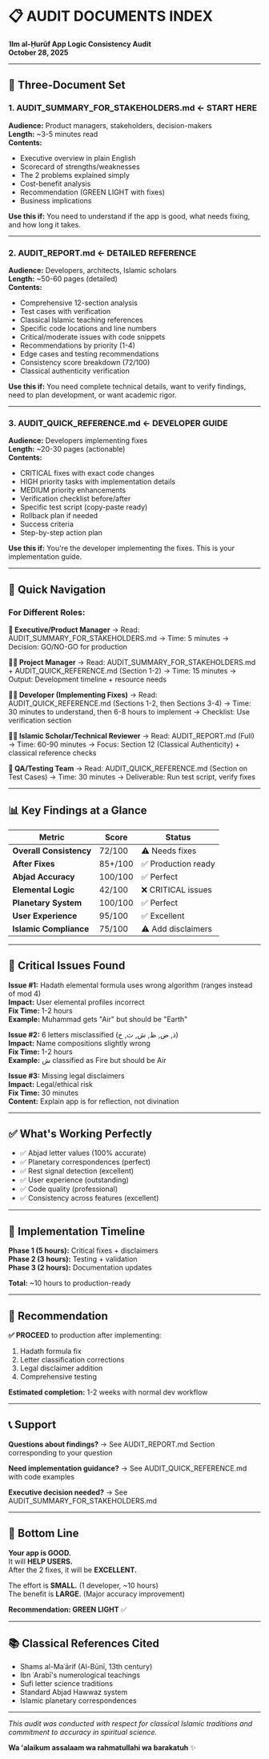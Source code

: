 # 📋 AUDIT DOCUMENTS INDEX

**ʿIlm al-Ḥurūf App Logic Consistency Audit**  
**October 28, 2025**

---

## 📄 Three-Document Set

### 1. **AUDIT_SUMMARY_FOR_STAKEHOLDERS.md** ← START HERE
**Audience:** Product managers, stakeholders, decision-makers  
**Length:** ~3-5 minutes read  
**Contents:**
- Executive overview in plain English
- Scorecard of strengths/weaknesses
- The 2 problems explained simply
- Cost-benefit analysis
- Recommendation (GREEN LIGHT with fixes)
- Business implications

**Use this if:** You need to understand if the app is good, what needs fixing, and how long it takes.

---

### 2. **AUDIT_REPORT.md** ← DETAILED REFERENCE
**Audience:** Developers, architects, Islamic scholars  
**Length:** ~50-60 pages (detailed)  
**Contents:**
- Comprehensive 12-section analysis
- Test cases with verification
- Classical Islamic teaching references
- Specific code locations and line numbers
- Critical/moderate issues with code snippets
- Recommendations by priority (1-4)
- Edge cases and testing recommendations
- Consistency score breakdown (72/100)
- Classical authenticity verification

**Use this if:** You need complete technical details, want to verify findings, need to plan development, or want academic rigor.

---

### 3. **AUDIT_QUICK_REFERENCE.md** ← DEVELOPER GUIDE
**Audience:** Developers implementing fixes  
**Length:** ~20-30 pages (actionable)  
**Contents:**
- CRITICAL fixes with exact code changes
- HIGH priority tasks with implementation details
- MEDIUM priority enhancements
- Verification checklist before/after
- Specific test script (copy-paste ready)
- Rollback plan if needed
- Success criteria
- Step-by-step action plan

**Use this if:** You're the developer implementing the fixes. This is your implementation guide.

---

## 🎯 Quick Navigation

### For Different Roles:

**👔 Executive/Product Manager**
→ Read: AUDIT_SUMMARY_FOR_STAKEHOLDERS.md
→ Time: 5 minutes
→ Decision: GO/NO-GO for production

**👨‍💼 Project Manager**
→ Read: AUDIT_SUMMARY_FOR_STAKEHOLDERS.md + AUDIT_QUICK_REFERENCE.md (Section 1-2)
→ Time: 15 minutes
→ Output: Development timeline + resource needs

**👨‍💻 Developer (Implementing Fixes)**
→ Read: AUDIT_QUICK_REFERENCE.md (Sections 1-2, then Sections 3-4)
→ Time: 30 minutes to understand, then 6-8 hours to implement
→ Checklist: Use verification section

**👨‍🎓 Islamic Scholar/Technical Reviewer**
→ Read: AUDIT_REPORT.md (Full)
→ Time: 60-90 minutes
→ Focus: Section 12 (Classical Authenticity) + classical reference checks

**🧪 QA/Testing Team**
→ Read: AUDIT_QUICK_REFERENCE.md (Section on Test Cases)
→ Time: 30 minutes
→ Deliverable: Run test script, verify fixes

---

## 📊 Key Findings at a Glance

| Metric | Score | Status |
|--------|-------|--------|
| **Overall Consistency** | 72/100 | ⚠️ Needs fixes |
| **After Fixes** | 85+/100 | ✅ Production ready |
| **Abjad Accuracy** | 100/100 | ✅ Perfect |
| **Elemental Logic** | 42/100 | ❌ CRITICAL issues |
| **Planetary System** | 100/100 | ✅ Perfect |
| **User Experience** | 95/100 | ✅ Excellent |
| **Islamic Compliance** | 75/100 | ⚠️ Add disclaimers |

---

## 🔴 Critical Issues Found

**Issue #1:** Hadath elemental formula uses wrong algorithm (ranges instead of mod 4)  
**Impact:** User elemental profiles incorrect  
**Fix Time:** 1-2 hours  
**Example:** Muhammad gets "Air" but should be "Earth"

**Issue #2:** 6 letters misclassified (ذ, ض, ظ, ش, ث, خ)  
**Impact:** Name compositions slightly wrong  
**Fix Time:** 1-2 hours  
**Example:** ش classified as Fire but should be Air

**Issue #3:** Missing legal disclaimers  
**Impact:** Legal/ethical risk  
**Fix Time:** 30 minutes  
**Content:** Explain app is for reflection, not divination

---

## ✅ What's Working Perfectly

- ✅ Abjad letter values (100% accurate)
- ✅ Planetary correspondences (perfect)
- ✅ Rest signal detection (excellent)
- ✅ User experience (outstanding)
- ✅ Code quality (professional)
- ✅ Consistency across features (excellent)

---

## 📅 Implementation Timeline

**Phase 1 (5 hours):** Critical fixes + disclaimers  
**Phase 2 (3 hours):** Testing + validation  
**Phase 3 (2 hours):** Documentation updates  

**Total:** ~10 hours to production-ready

---

## 🎯 Recommendation

**✅ PROCEED** to production after implementing:
1. Hadath formula fix
2. Letter classification corrections
3. Legal disclaimer addition
4. Comprehensive testing

**Estimated completion:** 1-2 weeks with normal dev workflow

---

## 📞 Support

**Questions about findings?**
→ See AUDIT_REPORT.md Section corresponding to your question

**Need implementation guidance?**
→ See AUDIT_QUICK_REFERENCE.md with code examples

**Executive decision needed?**
→ See AUDIT_SUMMARY_FOR_STAKEHOLDERS.md

---

## 🌟 Bottom Line

**Your app is GOOD.**  
It will **HELP USERS.**  
After the 2 fixes, it will be **EXCELLENT.**  

The effort is **SMALL.** (1 developer, ~10 hours)  
The benefit is **LARGE.** (Major accuracy improvement)

**Recommendation: GREEN LIGHT** ✅

---

## 📚 Classical References Cited

- Shams al-Maʿārif (Al-Būnī, 13th century)
- Ibn ʿArabī's numerological teachings
- Sufi letter science traditions
- Standard Abjad Hawwaz system
- Islamic planetary correspondences

---

*This audit was conducted with respect for classical Islamic traditions and commitment to accuracy in spiritual science.*

**Wa 'alaikum assalaam wa rahmatullahi wa barakatuh** ✨
